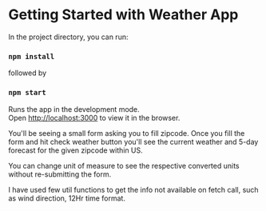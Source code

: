 # Getting Started with Weather App

In the project directory, you can run:

### `npm install`

followed by

### `npm start`

Runs the app in the development mode.\
Open [http://localhost:3000](http://localhost:3000) to view it in the browser.

You'll be seeing a small form asking you to fill zipcode. Once you fill the form and hit check weather button you'll see the current weather and 5-day forecast for the given zipcode within US.

You can change unit of measure to see the respective converted units without re-submitting the form.

I have used few util functions to get the info not available on fetch call, such as wind direction, 12Hr time format.